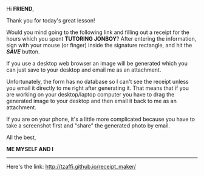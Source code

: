 Hi **FRIEND**,

Thank you for today's great lesson!

Would you mind going to the following link and filling out a receipt for the hours which you spent 
**TUTORING JONBOY**? After entering the information, sign with your mouse (or finger) inside the signature rectangle, 
and hit the ***SAVE*** button.

If you use a desktop web browser an image will be generated which you can just save to your desktop
and email me as an attachment. 

Unfortunately, the form has no database so I can't see the receipt unless you email it directly to me
right after generating it. That means that if you are working on your desktop/laptop computer you have to drag 
the generated image to your desktop and then email it back to me as an attachment.

If you are on your phone, it's a little more complicated because you have to take a screenshot first and "share" 
the generated photo by email.

All the best,

**ME MYSELF AND I**

------------
Here's the link: http://tzaffi.github.io/receipt_maker/

